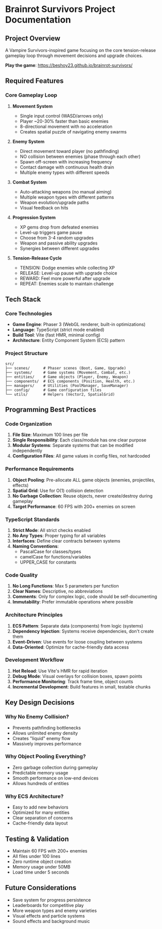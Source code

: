 # Brainrot Survivors Project Documentation

## Project Overview
A Vampire Survivors-inspired game focusing on the core tension-release gameplay loop through movement decisions and upgrade choices.

**Play the game**: https://beshoy23.github.io/brainrot-survivors/

## Required Features

### Core Gameplay Loop
1. **Movement System**
   - Single input control (WASD/arrows only)
   - Player ~20-30% faster than basic enemies
   - 8-directional movement with no acceleration
   - Creates spatial puzzle of navigating enemy swarms

2. **Enemy System**
   - Direct movement toward player (no pathfinding)
   - NO collision between enemies (phase through each other)
   - Spawn off-screen with increasing frequency
   - Contact damage with continuous health drain
   - Multiple enemy types with different speeds

3. **Combat System**
   - Auto-attacking weapons (no manual aiming)
   - Multiple weapon types with different patterns
   - Weapon evolution/upgrade paths
   - Visual feedback on hits

4. **Progression System**
   - XP gems drop from defeated enemies
   - Level-up triggers game pause
   - Choose from 3-4 random upgrades
   - Weapon and passive ability upgrades
   - Synergies between different upgrades

5. **Tension-Release Cycle**
   - TENSION: Dodge enemies while collecting XP
   - RELEASE: Level-up pause with upgrade choice
   - REWARD: Feel more powerful after upgrade
   - REPEAT: Enemies scale to maintain challenge

## Tech Stack

### Core Technologies
- **Game Engine**: Phaser 3 (WebGL renderer, built-in optimizations)
- **Language**: TypeScript (strict mode enabled)
- **Build Tool**: Vite (fast HMR, minimal config)
- **Architecture**: Entity Component System (ECS) pattern

### Project Structure
```
src/
├── scenes/      # Phaser scenes (Boot, Game, Upgrade)
├── systems/     # Game systems (Movement, Combat, etc.)
├── entities/    # Game objects (Player, Enemy, Weapon)
├── components/  # ECS components (Position, Health, etc.)
├── managers/    # Utilities (PoolManager, SaveManager)
├── config/      # Game configuration files
└── utils/       # Helpers (Vector2, SpatialGrid)
```

## Programming Best Practices

### Code Organization
1. **File Size**: Maximum 100 lines per file
2. **Single Responsibility**: Each class/module has one clear purpose
3. **Modular Systems**: Separate systems that can be modified independently
4. **Configuration Files**: All game values in config files, not hardcoded

### Performance Requirements
1. **Object Pooling**: Pre-allocate ALL game objects (enemies, projectiles, effects)
2. **Spatial Grid**: Use for O(1) collision detection
3. **No Garbage Collection**: Reuse objects, never create/destroy during gameplay
4. **Target Performance**: 60 FPS with 200+ enemies on screen

### TypeScript Standards
1. **Strict Mode**: All strict checks enabled
2. **No Any Types**: Proper typing for all variables
3. **Interfaces**: Define clear contracts between systems
4. **Naming Conventions**:
   - PascalCase for classes/types
   - camelCase for functions/variables
   - UPPER_CASE for constants

### Code Quality
1. **No Long Functions**: Max 5 parameters per function
2. **Clear Names**: Descriptive, no abbreviations
3. **Comments**: Only for complex logic, code should be self-documenting
4. **Immutability**: Prefer immutable operations where possible

### Architecture Principles
1. **ECS Pattern**: Separate data (components) from logic (systems)
2. **Dependency Injection**: Systems receive dependencies, don't create them
3. **Event-Driven**: Use events for loose coupling between systems
4. **Data-Oriented**: Optimize for cache-friendly data access

### Development Workflow
1. **Hot Reload**: Use Vite's HMR for rapid iteration
2. **Debug Mode**: Visual overlays for collision boxes, spawn points
3. **Performance Monitoring**: Track frame time, object counts
4. **Incremental Development**: Build features in small, testable chunks

## Key Design Decisions

### Why No Enemy Collision?
- Prevents pathfinding bottlenecks
- Allows unlimited enemy density
- Creates "liquid" enemy flow
- Massively improves performance

### Why Object Pooling Everything?
- Zero garbage collection during gameplay
- Predictable memory usage
- Smooth performance on low-end devices
- Allows hundreds of entities

### Why ECS Architecture?
- Easy to add new behaviors
- Optimized for many entities
- Clear separation of concerns
- Cache-friendly data layout

## Testing & Validation
- Maintain 60 FPS with 200+ enemies
- All files under 100 lines
- Zero runtime object creation
- Memory usage under 50MB
- Load time under 5 seconds

## Future Considerations
- Save system for progress persistence
- Leaderboards for competitive play
- More weapon types and enemy varieties
- Visual effects and particle systems
- Sound effects and background music